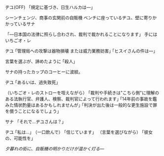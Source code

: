 ヂユ(OFF)
「規定に基づき、日生ハルカは―」

シーンチェンジ、商事の玄関前の自販機
ベンチに座っているヂユ、壁に寄りかかっているサナ

「―日本国の法律に照らし合わされ、裁判で裁かれることになります」
手にはいちごオ・レ

ヂユ
｢管理局への攻撃は器物損壊 または威力業務妨害｣
｢ヒスイさんの件は―｣

言葉を選ぶが、諦めたように
｢殺人｣

サナの持ったカップのコーヒーに波紋。

ヂユ
｢あるいは、過失致死｣

（いちごオ・レのストローを咥えながら）
｢裁判や手続きは"こちら側"に理解のある法執行官、弁護人、検察、裁判官によって行われます｣
｢14年前の事故を鑑みた情状酌量はあるかもしれませんが｣
｢判決が出た後は一般的な更生施設で罪を償うことになるでしょう｣

サナ
「それで...ヂユさんは？」

ヂユ
｢私は...｣
（一口飲んで）
｢信じています」
（言葉を選びながら）
｢彼女の、可能性を」

*夕暮れの街に、自販機の明かりだけが温かく灯る―*
